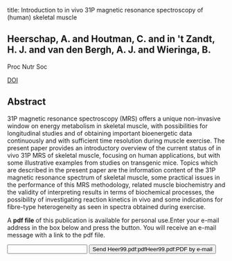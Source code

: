 title: Introduction to in vivo 31P magnetic resonance spectroscopy of (human) skeletal muscle

## Heerschap, A. and Houtman, C. and in 't Zandt, H. J. and van den Bergh, A. J. and Wieringa, B.
Proc Nutr Soc

<a href="https://doi.org/10.1002/mrm.1910010303">DOI</a>

## Abstract
31P magnetic resonance spectroscopy (MRS) offers a unique non-invasive window on energy metabolism in skeletal muscle, with possibilities for longitudinal studies and of obtaining important bioenergetic data continuously and with sufficient time resolution during muscle exercise. The present paper provides an introductory overview of the current status of in vivo 31P MRS of skeletal muscle, focusing on human applications, but with some illustrative examples from studies on transgenic mice. Topics which are described in the present paper are the information content of the 31P magnetic resonance spectrum of skeletal muscle, some practical issues in the performance of this MRS methodology, related muscle biochemistry and the validity of interpreting results in terms of biochemical processes, the possibility of investigating reaction kinetics in vivo and some indications for fibre-type heterogeneity as seen in spectra obtained during exercise.

A <b>pdf file</b> of this publication is available for personal use.Enter your e-mail address in the box below and press the button. You will receive an e-mail message with a link to the pdf file.
<form action="sender.php">  <input type="text" name="email">  <input type="submit" value="Send Heer99.pdf:pdfHeer99.pdf:PDF by e-mail"></form>